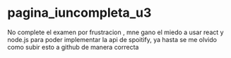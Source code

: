 # pagina_iuncompleta_u3


No complete el examen por frustracion , mne gano el miedo a usar react y node.js para poder implementar la api de spoitify, ya hasta se me olvido como subir esto a github de manera correcta
